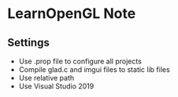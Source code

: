 # LearnOpenGL Note
## Settings
+ Use .prop file to configure all projects
+ Compile glad.c and imgui files to static lib files
+ Use relative path
+ Use Visual Studio 2019 
